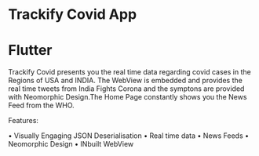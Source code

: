 # Trackify Covid App

# Flutter

Trackify Covid presents you the real time data regarding covid cases in the Regions of USA and INDIA. The WebView is embedded and provides the real time tweets from India Fights Corona and the symptons are provided with Neomorphic Design.The Home Page constantly shows you the News Feed from the WHO.


Features:

• Visually Engaging JSON Deserialisation
• Real time data
• News Feeds
• Neomorphic Design
• INbuilt WebView
